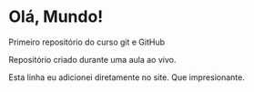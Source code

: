 # Olá, Mundo!
 Primeiro repositório do curso git e GitHub

Repositório criado durante uma aula ao vivo.

Esta linha eu adicionei diretamente no site. Que impresionante.

